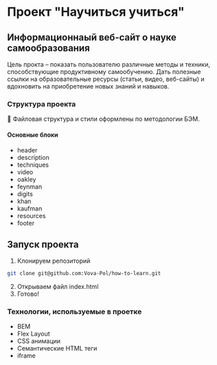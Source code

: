 # Проект "Научиться учиться"

## Информационнаый веб-сайт о науке самообразования

Цель прокта – показать пользователю различные методы и техники, способствующие продуктивному самообучению. Дать полезные ссылки на образовательные ресурсы (статьи, видео, веб-сайты) и вдохновить на приобретение новых знаний и навыков.

### Структура проекта

:open_file_folder: Файловая структура и стили оформлены по методологии БЭМ.

#### Основные блоки

- header
- description
- techniques
- video
- oakley
- feynman
- digits
- khan
- kaufman
- resources
- footer

## Запуск проекта

1. Клонируем репозиторий

```sh
git clone git@github.com:Vova-Pol/how-to-learn.git
```

2. Открываем файл index.html
3. Готово!

### Технологии, используемые в проетке

- BEM
- Flex Layout
- CSS анимации
- Семантические HTML теги
- iframe
